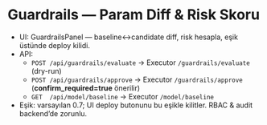 # Guardrails — Param Diff & Risk Skoru

- UI: GuardrailsPanel — baseline↔candidate diff, risk hesapla, eşik üstünde deploy kilidi.
- API:
  - `POST /api/guardrails/evaluate` → Executor `/guardrails/evaluate` (dry-run)
  - `POST /api/guardrails/approve` → Executor `/guardrails/approve` (**confirm_required=true** önerilir)
  - `GET  /api/model/baseline` → Executor `/model/baseline`
- Eşik: varsayılan 0.7; UI deploy butonunu bu eşikle kilitler. RBAC & audit backend’de zorunlu.


